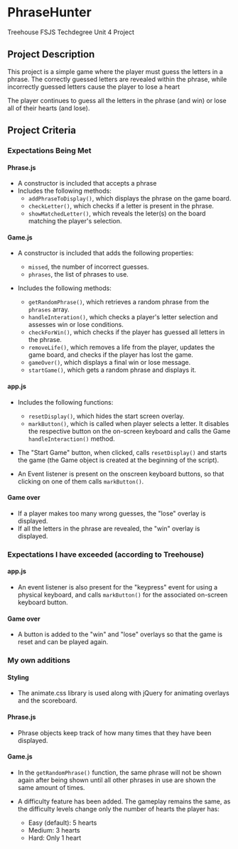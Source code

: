 # PhraseHunter
Treehouse FSJS Techdegree Unit 4 Project

## Project Description
This project is a simple game where the player must guess the letters in a phrase. The correctly guessed letters are revealed within the phrase, while incorrectly guessed letters cause the player to lose a heart

The player continues to guess all the letters in the phrase (and win) or lose all of their hearts (and lose).

## Project Criteria
### Expectations Being Met
#### Phrase.js
- A constructor is included that accepts a phrase
- Includes the following methods:
    - `addPhraseToDisplay()`, which displays the phrase on the game board.
    - `checkLetter()`, which checks if a letter is present in the phrase.
    - `showMatchedLetter()`, which reveals the leter(s) on the board matching the player's selection.

#### Game.js
- A constructor is included that adds the following properties:
    - `missed`, the number of incorrect guesses.
    - `phrases`, the list of phrases to use.

- Includes the following methods:
    - `getRandomPhrase()`, which retrieves a random phrase from the `phrases` array.
    - `handleInteration()`, which checks a player's letter selection and assesses win or lose conditions.
    - `checkForWin()`, which checks if the player has guessed all letters in the phrase.
    - `removeLife()`, which removes a life from the player, updates the game board, and checks if the player has lost the game.
    - `gameOver()`, which displays a final win or lose message.
    - `startGame()`, which gets a random phrase and displays it.

#### app.js
- Includes the following functions:
    - `resetDisplay()`, which hides the start screen overlay.
    - `markButton()`, which is called when player selects a letter. It disables the respective button on the on-screen keyboard and calls the Game `handleInteraction()` method.

- The "Start Game" button, when clicked, calls `resetDisplay()` and starts the game (the Game object is created at the beginning of the script).

- An Event listener is present on the onscreen keyboard buttons, so that clicking on one of them calls `markButton()`.

#### Game over
- If a player makes too many wrong guesses, the "lose" overlay is displayed.
- If all the letters in the phrase are revealed, the "win" overlay is displayed.

### Expectations I have exceeded (according to Treehouse)
#### app.js
- An event listener is also present for the "keypress" event for using a physical keyboard, and calls `markButton()` for the associated on-screen keyboard button.

#### Game over
- A button is added to the "win" and "lose" overlays so that the game is reset and can be played again.

### My own additions
#### Styling
- The animate.css library is used along with jQuery for animating overlays and the scoreboard.

#### Phrase.js
- Phrase objects keep track of how many times that they have been displayed.

#### Game.js
- In the `getRandomPhrase()` function, the same phrase will not be shown again after being shown until all other phrases in use are shown the same amount of times.

- A difficulty feature has been added. The gameplay remains the same, as the difficulty levels change only the number of hearts the player has:
    - Easy (default): 5 hearts
    - Medium: 3 hearts
    - Hard: Only 1 heart
